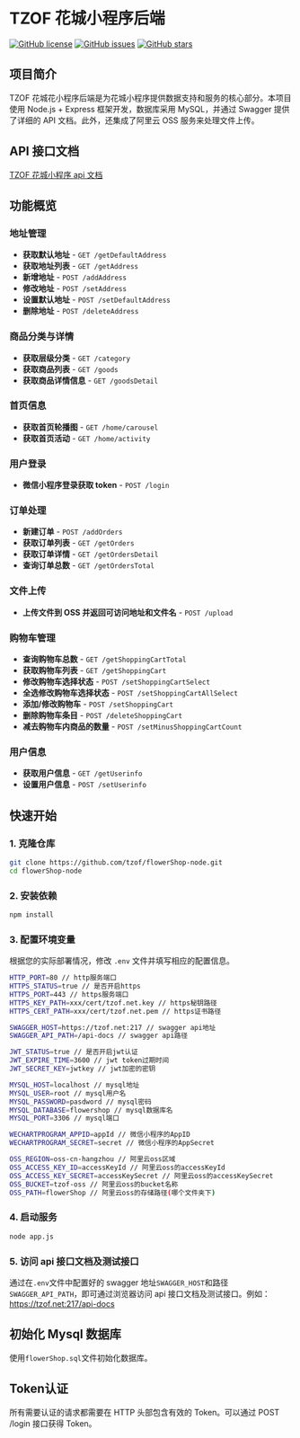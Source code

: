 # TZOF 花城小程序后端

[![GitHub license](https://img.shields.io/github/license/tzof/flowerShop-node.svg)](https://github.com/tzof/flowerShop-node/blob/master/LICENSE)
[![GitHub issues](https://img.shields.io/github/issues/tzof/flowerShop-node.svg)](https://github.com/tzof/flowerShop-node/issues)
[![GitHub stars](https://img.shields.io/github/stars/tzof/flowerShop-node.svg)](https://github.com/tzof/flowerShop-node/stargazers)

## 项目简介

TZOF 花城花小程序后端是为花城小程序提供数据支持和服务的核心部分。本项目使用 Node.js + Express 框架开发，数据库采用 MySQL，并通过 Swagger 提供了详细的 API 文档。此外，还集成了阿里云 OSS 服务来处理文件上传。

## API 接口文档

[TZOF 花城小程序 api 文档](https://tzof.net:217/api-docs/)

## 功能概览

### 地址管理

- **获取默认地址** - `GET /getDefaultAddress`
- **获取地址列表** - `GET /getAddress`
- **新增地址** - `POST /addAddress`
- **修改地址** - `POST /setAddress`
- **设置默认地址** - `POST /setDefaultAddress`
- **删除地址** - `POST /deleteAddress`

### 商品分类与详情

- **获取层级分类** - `GET /category`
- **获取商品列表** - `GET /goods`
- **获取商品详情信息** - `GET /goodsDetail`

### 首页信息

- **获取首页轮播图** - `GET /home/carousel`
- **获取首页活动** - `GET /home/activity`

### 用户登录

- **微信小程序登录获取 token** - `POST /login`

### 订单处理

- **新建订单** - `POST /addOrders`
- **获取订单列表** - `GET /getOrders`
- **获取订单详情** - `GET /getOrdersDetail`
- **查询订单总数** - `GET /getOrdersTotal`

### 文件上传

- **上传文件到 OSS 并返回可访问地址和文件名** - `POST /upload`

### 购物车管理

- **查询购物车总数** - `GET /getShoppingCartTotal`
- **获取购物车列表** - `GET /getShoppingCart`
- **修改购物车选择状态** - `POST /setShoppingCartSelect`
- **全选修改购物车选择状态** - `POST /setShoppingCartAllSelect`
- **添加/修改购物车** - `POST /setShoppingCart`
- **删除购物车条目** - `POST /deleteShoppingCart`
- **减去购物车内商品的数量** - `POST /setMinusShoppingCartCount`

### 用户信息

- **获取用户信息** - `GET /getUserinfo`
- **设置用户信息** - `POST /setUserinfo`

## 快速开始

### 1. 克隆仓库

```bash
git clone https://github.com/tzof/flowerShop-node.git
cd flowerShop-node
```

### 2. 安装依赖

```bash
npm install
```

### 3. 配置环境变量

根据您的实际部署情况，修改 `.env` 文件并填写相应的配置信息。

```bash
HTTP_PORT=80 // http服务端口
HTTPS_STATUS=true // 是否开启https
HTTPS_PORT=443 // https服务端口
HTTPS_KEY_PATH=xxx/cert/tzof.net.key // https秘钥路径
HTTPS_CERT_PATH=xxx/cert/tzof.net.pem // https证书路径

SWAGGER_HOST=https://tzof.net:217 // swagger api地址
SWAGGER_API_PATH=/api-docs // swagger api路径

JWT_STATUS=true // 是否开启jwt认证
JWT_EXPIRE_TIME=3600 // jwt token过期时间
JWT_SECRET_KEY=jwtkey // jwt加密的密钥

MYSQL_HOST=localhost // mysql地址
MYSQL_USER=root // mysql用户名
MYSQL_PASSWORD=pasdword // mysql密码
MYSQL_DATABASE=flowershop // mysql数据库名
MYSQL_PORT=3306 // mysql端口

WECHARTPROGRAM_APPID=appId // 微信小程序的AppID
WECHARTPROGRAM_SECRET=secret // 微信小程序的AppSecret

OSS_REGION=oss-cn-hangzhou // 阿里云oss区域
OSS_ACCESS_KEY_ID=accessKeyId // 阿里云oss的accessKeyId
OSS_ACCESS_KEY_SECRET=accessKeySecret // 阿里云oss的accessKeySecret
OSS_BUCKET=tzof-oss // 阿里云oss的bucket名称
OSS_PATH=flowerShop // 阿里云oss的存储路径(哪个文件夹下)
```

### 4. 启动服务

```bash
node app.js
```

### 5. 访问 api 接口文档及测试接口

通过在`.env`文件中配置好的 swagger 地址`SWAGGER_HOST`和路径`SWAGGER_API_PATH`，即可通过浏览器访问 api 接口文档及测试接口。例如：https://tzof.net:217/api-docs

## 初始化 Mysql 数据库

使用`flowerShop.sql`文件初始化数据库。

## Token认证

所有需要认证的请求都需要在 HTTP 头部包含有效的 Token。可以通过 POST /login 接口获得 Token。
